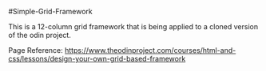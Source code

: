 #Simple-Grid-Framework

This is a 12-column grid framework that is being applied to a cloned version of the odin project.

Page Reference: https://www.theodinproject.com/courses/html-and-css/lessons/design-your-own-grid-based-framework